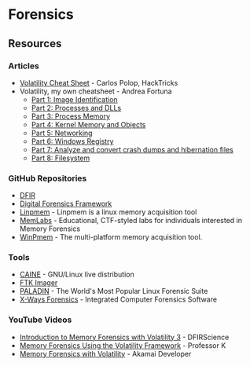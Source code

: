 # Forensics

## Resources

### Articles

* [Volatility Cheat Sheet](https://book.hacktricks.xyz/generic-methodologies-and-resources/basic-forensic-methodology/memory-dump-analysis/volatility-cheatsheet) - Carlos Polop, HackTricks
* Volatility, my own cheatsheet - Andrea Fortuna
  * [Part 1: Image Identification](https://andreafortuna.org/2017/06/25/volatility-my-own-cheatsheet-part-1-image-identification/)
  * [Part 2: Processes and DLLs](https://andreafortuna.org/2017/07/03/volatility-my-own-cheatsheet-part-2-processes-and-dlls/)
  * [Part 3: Process Memory](https://andreafortuna.org/2017/07/10/volatility-my-own-cheatsheet-part-3-process-memory/)
  * [Part 4: Kernel Memory and Objects](https://andreafortuna.org/2017/07/17/volatility-my-own-cheatsheet-part-4-kernel-memory-and-objects/)
  * [Part 5: Networking](https://andreafortuna.org/2017/07/24/volatility-my-own-cheatsheet-part-5-networking/)
  * [Part 6: Windows Registry](https://andreafortuna.org/2017/07/31/volatility-my-own-cheatsheet-part-6-windows-registry/)
  * [Part 7: Analyze and convert crash dumps and hibernation files](https://andreafortuna.org/2017/08/07/volatility-my-own-cheatsheet-part-7-analyze-and-convert-crash-dumps-and-hibernation-files/)
  * [Part 8: Filesystem](https://andreafortuna.org/2017/08/21/volatility-my-own-cheatsheet-part-8-filesystem/)

### GitHub Repositories

* [DFIR](https://github.com/dbissell6/DFIR)
* [Digital Forensics Framework](https://github.com/arxsys/dff)
* [Linpmem](https://github.com/Velocidex/Linpmem) - Linpmem is a linux memory acquisition tool
* [MemLabs](https://github.com/stuxnet999/MemLabs) - Educational, CTF-styled labs for individuals interested in Memory Forensics
* [WinPmem](https://github.com/Velocidex/WinPmem) - The multi-platform memory acquisition tool.

### Tools

* [CAINE](https://www.caine-live.net/) - GNU/Linux live distribution
* [FTK Imager](https://www.exterro.com/digital-forensics-software/ftk-imager)
* [PALADIN](https://sumuri.com/software/paladin/) - The World's Most Popular Linux Forensic Suite
* [X-Ways Forensics](https://www.x-ways.net/forensics/) - Integrated Computer Forensics Software

### YouTube Videos

* [Introduction to Memory Forensics with Volatility 3](https://www.youtube.com/watch?v=Uk3DEgY5Ue8) - DFIRScience
* [Memory Forensics Using the Volatility Framework](https://www.youtube.com/watch?v=4lURQHslmMc) - Professor K
* [Memory Forensics with Volatility](https://www.youtube.com/watch?v=2S\_pi9qnIo8) - Akamai Developer
